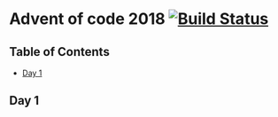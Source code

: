 # Advent of code 2018 [![Build Status](https://travis-ci.org/mikspec/aoc2018.svg?branch=master)](https://travis-ci.org/mikspec/aoc2018)

## Table of Contents

- [Day 1](#day-1)

## Day 1
